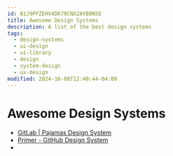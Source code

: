 ```yaml
---
id: 01J9PFZEHV4DK78CNX2AYB0N5E
title: Awesome Design Systems
description: A list of the best design systems
tags:
  - design-systems
  - ui-design
  - ui-library
  - design
  - system-design
  - ux-design
modified: 2024-10-08T12:40:44-04:00
---
```

# Awesome Design Systems
- [GitLab | Pajamas Design System](https://design.gitlab.com/components/link/)
- [Primer - GitHub Design System](https://primer.style/) 
- 